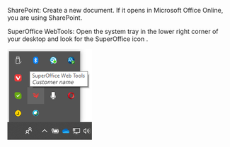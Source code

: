 <!-- markdownlint-disable-file MD041 -->
SharePoint: Create a new document. If it opens in Microsoft Office Online, you are using SharePoint.

SuperOffice WebTools: Open the system tray in the lower right corner of your desktop and look for the SuperOffice icon .

![icon](../../../../media/loc/en/webtools/webtools-system-tray.png)
